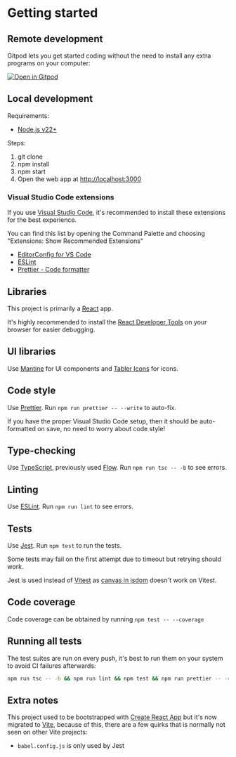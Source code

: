 # Getting started

## Remote development

Gitpod lets you get started coding without the need to install any extra programs on your computer:

[![Open in Gitpod](https://gitpod.io/button/open-in-gitpod.svg)](https://gitpod.io/#https://github.com/chicory-pizza/chicory-data)

## Local development

Requirements:

- [Node.js v22+](https://nodejs.org)

Steps:

1. git clone
2. npm install
3. npm start
4. Open the web app at <http://localhost:3000>

### Visual Studio Code extensions

If you use [Visual Studio Code](https://code.visualstudio.com), it's recommended to install these extensions for the best experience.

You can find this list by opening the Command Palette and choosing "Extensions: Show Recommended Extensions"

- [EditorConfig for VS Code](https://marketplace.visualstudio.com/items?itemName=EditorConfig.EditorConfig)
- [ESLint](https://marketplace.visualstudio.com/items?itemName=dbaeumer.vscode-eslint)
- [Prettier - Code formatter](https://marketplace.visualstudio.com/items?itemName=esbenp.prettier-vscode)

## Libraries

This project is primarily a [React](https://react.dev) app.

It's highly recommended to install the [React Developer Tools](https://react.dev/learn/react-developer-tools) on your browser for easier debugging.

## UI libraries

Use [Mantine](http://mantine.dev) for UI components and [Tabler Icons](https://tabler.io/icons) for icons.

## Code style

Use [Prettier](https://prettier.io). Run `npm run prettier -- --write` to auto-fix.

If you have the proper Visual Studio Code setup, then it should be auto-formatted on save, no need to worry about code style!

## Type-checking

Use [TypeScript](https://www.typescriptlang.org), previously used [Flow](https://flow.org). Run `npm run tsc -- -b` to see errors.

## Linting

Use [ESLint](https://eslint.org). Run `npm run lint` to see errors.

## Tests

Use [Jest](https://jestjs.io). Run `npm test` to run the tests.

Some tests may fail on the first attempt due to timeout but retrying should work.

Jest is used instead of [Vitest](https://vitest.dev) as [canvas in jsdom](https://github.com/vitest-dev/vitest/issues/740) doesn't work on Vitest.

## Code coverage

Code coverage can be obtained by running `npm test -- --coverage`

## Running all tests

The test suites are run on every push, it's best to run them on your system to avoid CI failures afterwards:

```bash
npm run tsc -- -b && npm run lint && npm test && npm run prettier -- -c
```

## Extra notes

This project used to be bootstrapped with [Create React App](https://create-react-app.dev/docs/getting-started/) but it's now migrated to [Vite](https://vitejs.dev), because of this, there are a few quirks that is normally not seen on other Vite projects:

- `babel.config.js` is only used by Jest
